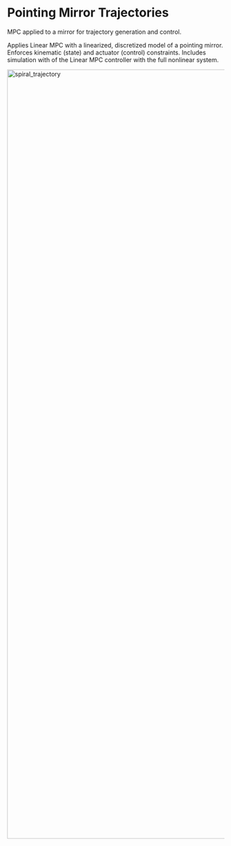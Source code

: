 # Pointing Mirror Trajectories
MPC applied to a mirror for trajectory generation and control.

Applies Linear MPC with a linearized, discretized model of a pointing mirror. Enforces kinematic (state) and actuator (control) constraints. Includes simulation with of the Linear MPC controller with the full nonlinear system.

<img width="1785" alt="spiral_trajectory" src="https://user-images.githubusercontent.com/90881154/170718145-008f52fa-9cb7-42a9-9b08-dc0065f2783d.PNG">
